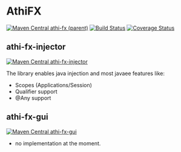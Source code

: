# **AthiFX**

[![Maven Central athi-fx (parent)](https://maven-badges.herokuapp.com/maven-central/com.github.athi/athi-fx/badge.svg)](https://maven-badges.herokuapp.com/maven-central/com.github.athi/athi-fx)
[![Build Status](https://travis-ci.org/Athi/athifx.svg?branch=master)](https://travis-ci.org/Athi/athifx)
[![Coverage Status](https://coveralls.io/repos/github/Athi/athifx/badge.svg?branch=master)](https://coveralls.io/github/Athi/athifx?branch=master)


## **athi-fx-injector**

[![Maven Central athi-fx-injector](https://maven-badges.herokuapp.com/maven-central/com.github.athi/athi-fx-injector/badge.svg)](https://maven-badges.herokuapp.com/maven-central/com.github.athi/athi-fx-injector)

The library enables java injection and most javaee features like:
 - Scopes (Applications/Session)
 - Qualifier support
 - @Any support

## **athi-fx-gui**

[![Maven Central athi-fx-gui](https://maven-badges.herokuapp.com/maven-central/com.github.athi/athi-fx-gui/badge.svg)](https://maven-badges.herokuapp.com/maven-central/com.github.athi/athi-fx-gui)

 - no implementation at the moment.
